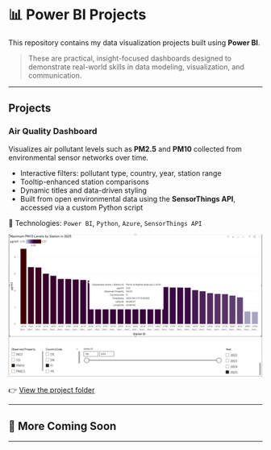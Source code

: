 # 📊 Power BI Projects

This repository contains my data visualization projects built using **Power BI**.

>  These are practical, insight-focused dashboards designed to demonstrate real-world skills in data modeling, visualization, and communication.

---

##  Projects

###  **Air Quality Dashboard**

Visualizes air pollutant levels such as **PM2.5** and  **PM10** collected from environmental sensor networks over time.

- Interactive filters: pollutant type, country, year, station range
- Tooltip-enhanced station comparisons
- Dynamic titles and data-driven styling
- Built from open environmental data using the **SensorThings API**, accessed via a custom Python script

📍 Technologies:
`Power BI`, `Python`, `Azure`, `SensorThings API`

![Air Quality Dashboard](./airQuality/dashboards/pollutants_by_year_country_station.png)

👉 [View the project folder](./airQuality)

---

## 📌 More Coming Soon

---


